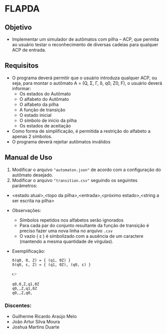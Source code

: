 # **FLAPDA**

## **Objetivo**

- Implementar um simulador de autômatos com pilha – ACP, que permita ao usuário testar o reconhecimento de diversas cadeias para qualquer ACP de entrada.

## **Requisitos**

- O programa deverá permitir que o usuário introduza qualquer ACP, ou seja, para montar o autômato A = (Q, Σ, Γ, δ, q0, Z0, F), o usuário deverá informar:
  - Os estados do Autômato
  - O alfabeto do Autômato
  - O alfabeto da pilha
  - A função de transição
  - O estado inicial
  - O símbolo de início da pilha
  - Os estados de aceitação
- Como forma de simplificação, é permitida a restrição do alfabeto a apenas 2 símbolos.
- O programa deverá rejeitar autômatos inválidos

## **Manual de Uso**

1. Modificar o arquivo `"automaton.json"` de acordo com a configuração do autômato desejado.
2. Modificar o arquivo `"transition.csv"` seguindo os seguintes parâmetros:

- \<estado atual>,\<topo da pilha>,\<entrada>,\<próximo estado>,\<string a ser escrita na pilha>
- Observações:
  - Símbolos repetidos nos alfabetos serão ignorados
  - Para cada par do conjunto resultante da função de transição é preciso fazer uma nova linha no arquivo `.csv`
  - O vazio ( ε ) é simbolizado com a ausência de um caractere (mantendo a mesma quantidade de vírgulas).
- Exemplificação:

      δ(q0, 0, Z) = { (q1, 0Z) }
      δ(q0, ε, Z) = { (q1, 0Z), (q0, ε) }

      👉

      q0,0,Z,q1,0Z
      q0,,Z,q1,0Z
      q0,,Z,q0,

### Discentes:

- Guilherme Ricardo Araújo Melo
- João Artur Silva Moura
- Joshua Martins Duarte
